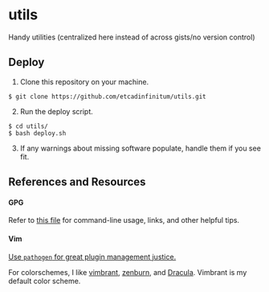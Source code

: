 # utils
Handy utilities (centralized here instead of across gists/no version control)

## Deploy

1. Clone this repository on your machine.
```console
$ git clone https://github.com/etcadinfinitum/utils.git
```
2. Run the deploy script.
```console
$ cd utils/
$ bash deploy.sh
```
3. If any warnings about missing software populate, handle them if you see fit.

## References and Resources

#### GPG

Refer to [this file](./gpg.md) for command-line usage, links, and other helpful tips.

#### Vim

[Use `pathogen` for great plugin management justice.](https://github.com/tpope/vim-pathogen)

For colorschemes, I like [vimbrant](https://github.com/thayerwilliams/vimbrant), [zenburn](https://github.com/jnurmine/Zenburn), and [Dracula](https://draculatheme.com/vim/). Vimbrant is my default color scheme.


